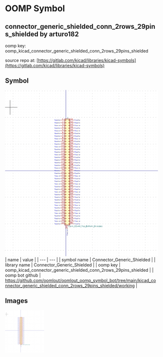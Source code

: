 # OOMP Symbol  
## connector_generic_shielded_conn_2rows_29pins_shielded  by arturo182  
  
oomp key: oomp_kicad_connector_generic_shielded_conn_2rows_29pins_shielded  
  
source repo at: [https://gitlab.com/kicad/libraries/kicad-symbols](https://gitlab.com/kicad/libraries/kicad-symbols)  
## Symbol  
  
[![working.png](working_600.png)](working.png)  
| name | value | 
| --- | --- | 
| symbol name | Connector_Generic_Shielded | 
| library name | Connector_Generic_Shielded | 
| oomp key | oomp_kicad_connector_generic_shielded_conn_2rows_29pins_shielded | 
| oomp bot github | https://github.com/oomlout/oomlout_oomp_symbol_bot/tree/main/kicad_connector_generic_shielded_conn_2rows_29pins_shielded/working | 
## Images  
  
[![working.png](working_140.png)](working.png)  

